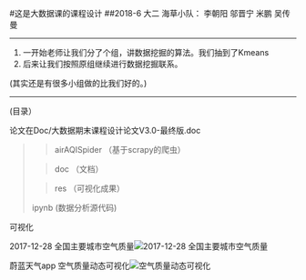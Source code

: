 #这是大数据课的课程设计
##2018-6 大二 
	海草小队：
		李朝阳
		邬晋宁
		米鹏
		吴传曼

---
1. 一开始老师让我们分了个组，讲数据挖掘的算法。我们抽到了Kmeans
2. 后来让我们按照原组继续进行数据挖掘联系。

(其实还是有很多小组做的比我们好的。)

---
(目录）

论文在Doc/大数据期末课程设计论文V3.0-最终版.doc
>>airAQISpider （基于scrapy的爬虫）
>
>>doc （文档）
>
>>res （可视化成果）
>
>ipynb (数据分析源代码)

可视化

2017-12-28 全国主要城市空气质量![2017-12-28 全国主要城市空气质量](https://i.imgur.com/sxL4huV.png)

蔚蓝天气app 空气质量动态可视化![空气质量动态可视化](https://i.imgur.com/x5GrYR8.gif)



